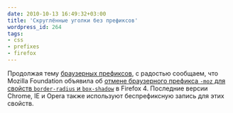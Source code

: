 ```yaml
---
date: 2010-10-13 16:49:32+03:00
title: 'Скруглённые уголки без префиксов'
wordpress_id: 264
tags:
- css
- prefixes
- firefox
---
```


Продолжая тему [браузерных префиксов][1], с радостью сообщаем, что Mozilla Foundation объявила об [отмене браузерного префикса `-moz` для свойств `border-radius` и `box-shadow`][2] в Firefox 4. Последние версии Chrome, IE и Opera также используют беспрефиксную запись для этих свойств.

[1]: http://web-standards.ru/news/262/
[2]: http://hacks.mozilla.org/2010/09/firefox-4-recent-changes-in-firefox/
